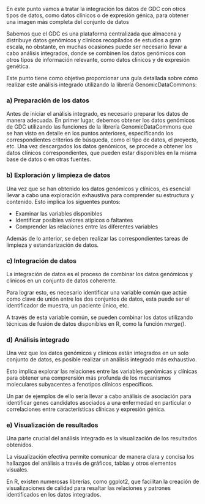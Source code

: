 En este punto vamos a tratar la integración los datos de GDC con otros tipos de datos, como datos clínicos o de expresión génica, para obtener una imagen más completa del conjunto de datos

Sabemos que el GDC es una plataforma centralizada que almacena y distribuye datos genómicos y clínicos recopilados de estudios a gran escala, no obstante, en muchas ocasiones puede ser necesario llevar a cabo análisis integrados, donde se combinen los datos genómicos con otros tipos de información relevante, como datos clínicos y de expresión genética.

Este punto tiene como objetivo proporcionar una guía detallada sobre cómo realizar este análisis integrado utilizando la librería GenomicDataCommons:

### a) Preparación de los datos

Antes de iniciar el análisis integrado, es necesario preparar los datos de manera adecuada. En primer lugar, debemos obtener los datos genómicos de GDC utilizando las funciones de la librería GenomicDataCommons que se han visto en detalle en los puntos anteriores, especificando los correspondientes criterios de búsqueda, como el tipo de datos, el proyecto, etc. Una vez descargados los datos genómicos, se procede a obtener los datos clínicos correspondientes, que pueden estar disponibles en la misma base de datos o en otras fuentes.

### b) Exploración y limpieza de datos

Una vez que se han obtenido los datos genómicos y clínicos, es esencial llevar a cabo una exploración exhaustiva para comprender su estructura y contenido.
Esto implica los siguentes puntos:
* Examinar las variables disponibles
* Identificar posibles valores atípicos o faltantes
* Comprender las relaciones entre las diferentes variables

Además de lo anterior, se deben realizar las correspondientes tareas de limpieza y estandarización de datos.

### c) Integración de datos

La integración de datos es el proceso de combinar los datos genómicos y clínicos en un conjunto de datos coherente.

Para lograr esto, es necesario identificar una variable común que actúe como clave de unión entre los dos conjuntos de datos, esta puede ser el identificador de muestra, un paciente único, etc.

A través de esta variable común, se pueden combinar los datos utilizando técnicas de fusión de datos disponibles en R, como la función *merge()*.

### d) Análisis integrado

Una vez que los datos genómicos y clínicos están integrados en un solo conjunto de datos, es posible realizar un análisis integrado más exhaustivo.

Esto implica explorar las relaciones entre las variables genómicas y clínicas para obtener una comprensión más profunda de los mecanismos moleculares subyacentes a fenotipos clínicos específicos.

Un par de ejemplos de ello sería llevar a cabo análisis de asociación para identificar genes candidatos asociados a una enfermedad en particular o correlaciones entre características clínicas y expresión génica.

### e) Visualización de resultados

Una parte crucial del análisis integrado es la visualización de los resultados obtenidos.

La visualización efectiva permite comunicar de manera clara y concisa los hallazgos del análisis a través de gráficos, tablas y otros elementos visuales.

En R, existen numerosas librerías, como ggplot2, que facilitan la creación de visualizaciones de calidad para resaltar las relaciones y patrones identificados en los datos integrados.